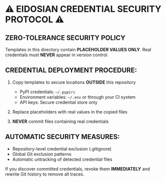 # ⚠️ EIDOSIAN CREDENTIAL SECURITY PROTOCOL ⚠️

## ZERO-TOLERANCE SECURITY POLICY

Templates in this directory contain **PLACEHOLDER VALUES ONLY**.
Real credentials must **NEVER** appear in version control.

## CREDENTIAL DEPLOYMENT PROCEDURE:

1. Copy templates to secure locations **OUTSIDE** this repository
   - PyPI credentials: `~/.pypirc`
   - Environment variables: `~/.env` or through your CI system
   - API keys: Secure credential store only

2. Replace placeholders with real values in the copied files

3. **NEVER** commit files containing real credentials

## AUTOMATIC SECURITY MEASURES:

- Repository-level credential exclusion (.gitignore)
- Global Git exclusion patterns
- Automatic untracking of detected credential files

If you discover committed credentials, revoke them **IMMEDIATELY**
and rewrite Git history to remove all traces.

